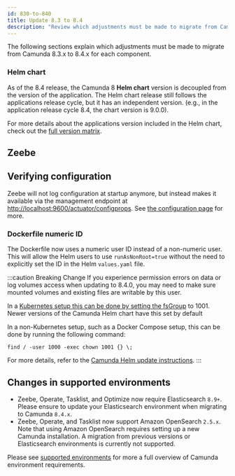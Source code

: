 ```yaml
---
id: 830-to-840
title: Update 8.3 to 8.4
description: "Review which adjustments must be made to migrate from Camunda 8.3.x to Camunda 8.4.0."
---
```


The following sections explain which adjustments must be made to migrate from Camunda 8.3.x to 8.4.x for each component.

### Helm chart

As of the 8.4 release, the Camunda 8 **Helm chart** version is decoupled from the version of the application. The Helm chart release still follows the applications release cycle, but it has an independent version. (e.g., in the application release cycle 8.4, the chart version is 9.0.0).

For more details about the applications version included in the Helm chart, check out the [full version matrix](https://helm.camunda.io/camunda-platform/version-matrix/).

## Zeebe

## Verifying configuration

Zeebe will not log configuration at startup anymore, but instead makes it available via the management endpoint at [http://localhost:9600/actuator/configprops](http://localhost:9600/actuator/configprops). See [the configuration page](/self-managed/zeebe-deployment/configuration/configuration.md) for more.

### Dockerfile numeric ID

The Dockerfile now uses a numeric user ID instead of a non-numeric user.
This will allow the Helm users to use `runAsNonRoot=true` without the need to explicitly set the ID in the Helm `values.yaml` file.

:::caution Breaking Change
If you experience permission errors on data or log volumes access when updating to 8.4.0, you may need to make sure mounted volumes and existing files are writable by this user.

In a [Kubernetes setup this can be done by setting the fsGroup](https://kubernetes.io/docs/tasks/configure-pod-container/security-context/#configure-volume-permission-and-ownership-change-policy-for-pods) to 1001. Newer versions of the Camunda Helm chart have this set by default

In a non-Kubernetes setup, such as a Docker Compose setup, this can be done by running the following command:

```
find / -user 1000 -exec chown 1001 {} \;
```

For more details, refer to the [Camunda Helm update instructions](/self-managed/platform-deployment/helm-kubernetes/upgrade.md#v83).
:::

## Changes in supported environments

- Zeebe, Operate, Tasklist, and Optimize now require Elasticsearch `8.9+`. Please ensure to update your Elasticsearch environment when migrating to Camunda `8.4.x`.
- Zeebe, Operate, and Tasklist now support Amazon OpenSearch `2.5.x`. Note that using Amazon OpenSearch requires setting up a new Camunda installation. A migration from previous versions or Elasticsearch environments is currently not supported.

Please see [supported environments](../../../reference/supported-environments.md) for more a full overview of Camunda environment requirements.
